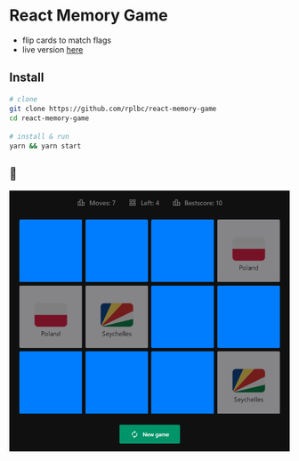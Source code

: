 # React Memory Game

- flip cards to match flags
- live version [here](https://rplbc.github.io/react-memory-game/)

## Install

```bash
# clone
git clone https://github.com/rplbc/react-memory-game
cd react-memory-game

# install & run
yarn && yarn start
```

## 👀

![Screenshot](.github/screenshot.png)
